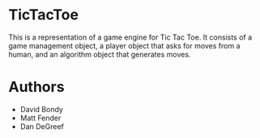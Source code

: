 # TicTacToe

This is a representation of a game engine for Tic Tac Toe. It consists of a game management object, 
a player object that asks for moves from a human, and an algorithm object that generates moves.

# Authors
- David Bondy
- Matt Fender
- Dan DeGreef
